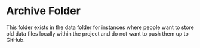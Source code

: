 # Archive Folder

This folder exists in the data folder for instances where people want to store old data files locally within the project and do not want to push them up to GitHub.
